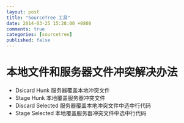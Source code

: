 ```yaml
---
layout: post
title: "SourceTree 工具"
date: 2014-03-25 15:28:00 +0800
comments: true
categories: [sourcetree]
published: false
---
```



# 本地文件和服务器文件冲突解决办法

* Dsicard Hunk 服务器覆盖本地冲突文件
* Stage Hunk 本地覆盖服务器冲突文件
* Discard Selected 服务器覆盖本地冲突文件中选中行代码
* Stage Selected 本地覆盖服务器冲突文件中选中行代码

<!-- more -->